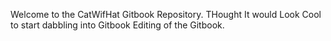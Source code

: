 Welcome to the CatWifHat Gitbook Repository. THought It would Look Cool to start dabbling into Gitbook Editing of the Gitbook.
